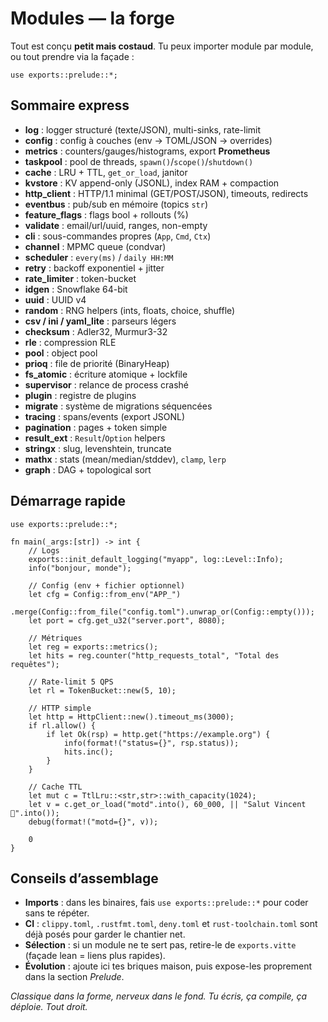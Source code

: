 # Modules — la forge

Tout est conçu **petit mais costaud**. Tu peux importer module par module, ou tout prendre via la façade :

```vitte
use exports::prelude::*;
```

## Sommaire express

- **log** : logger structuré (texte/JSON), multi-sinks, rate-limit  
- **config** : config à couches (env → TOML/JSON → overrides)  
- **metrics** : counters/gauges/histograms, export **Prometheus**  
- **taskpool** : pool de threads, `spawn()`/`scope()`/`shutdown()`  
- **cache** : LRU + TTL, `get_or_load`, janitor  
- **kvstore** : KV append-only (JSONL), index RAM + compaction  
- **http_client** : HTTP/1.1 minimal (GET/POST/JSON), timeouts, redirects  
- **eventbus** : pub/sub en mémoire (topics `str`)  
- **feature_flags** : flags bool + rollouts (%)  
- **validate** : email/url/uuid, ranges, non-empty  
- **cli** : sous-commandes propres (`App`, `Cmd`, `Ctx`)  
- **channel** : MPMC queue (condvar)  
- **scheduler** : `every(ms)` / `daily HH:MM`  
- **retry** : backoff exponentiel + jitter  
- **rate_limiter** : token-bucket  
- **idgen** : Snowflake 64-bit  
- **uuid** : UUID v4  
- **random** : RNG helpers (ints, floats, choice, shuffle)  
- **csv / ini / yaml_lite** : parseurs légers  
- **checksum** : Adler32, Murmur3-32  
- **rle** : compression RLE  
- **pool** : object pool  
- **prioq** : file de priorité (BinaryHeap)  
- **fs_atomic** : écriture atomique + lockfile  
- **supervisor** : relance de process crashé  
- **plugin** : registre de plugins  
- **migrate** : système de migrations séquencées  
- **tracing** : spans/events (export JSONL)  
- **pagination** : pages + token simple  
- **result_ext** : `Result`/`Option` helpers  
- **stringx** : slug, levenshtein, truncate  
- **mathx** : stats (mean/median/stddev), `clamp`, `lerp`  
- **graph** : DAG + topological sort

## Démarrage rapide

```vitte
use exports::prelude::*;

fn main(_args:[str]) -> int {
    // Logs
    exports::init_default_logging("myapp", log::Level::Info);
    info("bonjour, monde");

    // Config (env + fichier optionnel)
    let cfg = Config::from_env("APP_")
        .merge(Config::from_file("config.toml").unwrap_or(Config::empty()));
    let port = cfg.get_u32("server.port", 8080);

    // Métriques
    let reg = exports::metrics();
    let hits = reg.counter("http_requests_total", "Total des requêtes");

    // Rate-limit 5 QPS
    let rl = TokenBucket::new(5, 10);

    // HTTP simple
    let http = HttpClient::new().timeout_ms(3000);
    if rl.allow() {
        if let Ok(rsp) = http.get("https://example.org") {
            info(format!("status={}", rsp.status));
            hits.inc();
        }
    }

    // Cache TTL
    let mut c = TtlLru::<str,str>::with_capacity(1024);
    let v = c.get_or_load("motd".into(), 60_000, || "Salut Vincent 👋".into());
    debug(format!("motd={}", v));

    0
}
```

## Conseils d’assemblage

- **Imports** : dans les binaires, fais `use exports::prelude::*` pour coder sans te répéter.  
- **CI** : `clippy.toml`, `.rustfmt.toml`, `deny.toml` et `rust-toolchain.toml` sont déjà posés pour garder le chantier net.  
- **Sélection** : si un module ne te sert pas, retire-le de `exports.vitte` (façade lean = liens plus rapides).  
- **Évolution** : ajoute ici tes briques maison, puis expose-les proprement dans la section *Prelude*.

_Classique dans la forme, nerveux dans le fond. Tu écris, ça compile, ça déploie. Tout droit._
